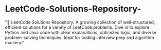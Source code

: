 # LeetCode-Solutions-Repository-
"🚀 LeetCode Solutions Repository: A growing collection of well-structured, efficient solutions for a variety of LeetCode problems. Dive in to explore Python and Java code with clear explanations, optimized logic, and diverse problem-solving techniques. Ideal for coding interview prep and algorithm mastery!"
